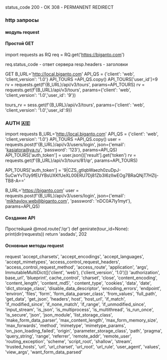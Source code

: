 status_code
200 - ОК
308 - PERMANENT REDIRECT

### http запросы

#### модуль request

#### Простой GET
import requests as RQ
req = RQ.get('https://biganto.com')

req.status_code - ответ сервера
resp.headers - заголовки


GET
B_URL='http://local.biganto.com'
API_QS = {'client': 'web', 'client_version': '1.0'}
API_TOURS =API_QS.copy()
API_TOURS['user_id']=9
rv = requests.get(f'{B_URL}/api/v3/tours', params=API_TOURS)
rv = requests.get(f'{B_URL}/api/v3/tours', params={'client': 'web', 'client_version': '1.0','user_id': '9'})

tours_rv = sess.get(f'{B_URL}/api/v3/tours', params={'client': 'web', 'client_version': '1.0','user_id':9})

### AUTH 🇦🇪️
import requests
B_URL='http://local.biganto.com'
API_QS = {'client': 'web', 'client_version': '1.0'}
API_TOURS =API_QS.copy()
user = requests.post(f'{B_URL}/api/v3/users/login', json={'email': 'kasiatora@ya.ru', 'password': '123'}, params=API_QS)
API_TOURS['auth_token'] = user.json()['result'].get('token')
rv = requests.get(f'{B_URL}/api/v3/tours/81/qr', params=API_TOURS)

API_TOURS['auth_token'] = '9|CZS_gtlqbWaezh0zuDpJ-5uCwYvTUy9fEUYBsUXKfUeXL00ERU7Dj81Zb3I6zIlwEOg7BRaQNjT7HZlj-TB8-A=='

B_URL='https://biganto.com'
user = requests.post(f'{B_URL}/api/v3/users/login', json={'email': 'mikhaylov.web@biganto.com', 'password': 'nDC0A7Iy1myt'}, params=API_QS)



#### Создание API
Простейший
@mod.route('/qr')
def genirate(tour_id=None):
    print(dir(requests))
    return 'asdads', 202

#### Основные методы request

request
'accept_charsets', 
'accept_encodings', 
'accept_languages', 
'accept_mimetypes', 
'access_control_request_headers', 'access_control_request_method', 
'access_route', 'application', 
'args', ImmutableMultiDict([('client', 'web'), ('client_version', '1.0')])
'authorization', 
base_url', 
'blueprint',
cache_control', 
'charset', 
'close', 
'content_encoding', 
'content_length', 
'content_md5', '
content_type', 
'cookies', 
'data', 
'date', 
'dict_storage_class', 
'disable_data_descriptor', 
'encoding_errors', 
'endpoint', 
'environ', 
'files', 
'form', 
'form_data_parser_class', 
'from_values', 
'full_path', 
'get_data', 
'get_json', 
'headers',
host', 
'host_url', 
'if_match', 
'if_modified_since', 
'if_none_match', 
'if_range', 
'if_unmodified_since', 
'input_stream', 
'is_json', 
'is_multiprocess', 
'is_multithread', 
'is_run_once', 
'is_secure', 
'json', 
'json_module', 'list_storage_class', 'make_form_data_parser', 'max_content_length', 
'max_form_memory_size', 'max_forwards', 'method', 'mimetype', 'mimetype_params', 
'on_json_loading_failed', 'origin', 'parameter_storage_class', 'path', 'pragma', 'query_string', 
'range', 'referrer', 'remote_addr', 'remote_user', 'routing_exception', 'scheme', 'script_root', 
'shallow', 'stream', 'trusted_hosts', 
'url', 
'url_charset', 'url_root', 'url_rule', 'user_agent', 'values', 'view_args', 'want_form_data_parsed'

